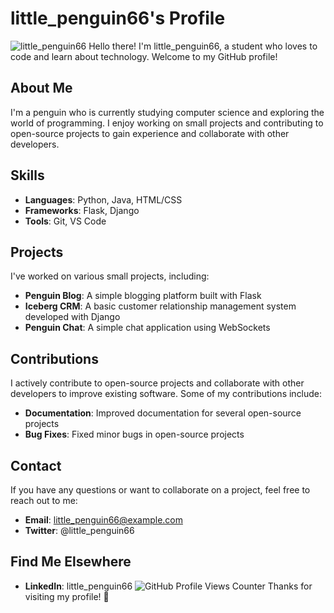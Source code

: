 
# little_penguin66's Profile
![little_penguin66](https://octodex.github.com/images/puffin.png)
Hello there! I'm little_penguin66, a student who loves to code and learn about technology. Welcome to my GitHub profile!
## About Me
I'm a penguin who is currently studying computer science and exploring the world of programming. I enjoy working on small projects and contributing to open-source projects to gain experience and collaborate with other developers.
## Skills
- **Languages**: Python, Java, HTML/CSS
- **Frameworks**: Flask, Django
- **Tools**: Git, VS Code
## Projects
I've worked on various small projects, including:
- **Penguin Blog**: A simple blogging platform built with Flask
- **Iceberg CRM**: A basic customer relationship management system developed with Django
- **Penguin Chat**: A simple chat application using WebSockets
## Contributions
I actively contribute to open-source projects and collaborate with other developers to improve existing software. Some of my contributions include:
- **Documentation**: Improved documentation for several open-source projects
- **Bug Fixes**: Fixed minor bugs in open-source projects
## Contact
If you have any questions or want to collaborate on a project, feel free to reach out to me:
- **Email**: little_penguin66@example.com
- **Twitter**: @little_penguin66
## Find Me Elsewhere
- **LinkedIn**: little_penguin66
![GitHub Profile Views Counter](https://komarev.com/ghpvc/?username=littlepenguin66&color=blue&style=flat)
Thanks for visiting my profile! 🐧

<!--
**littlepenguin66/littlepenguin66** is a ✨ _special_ ✨ repository because its `README.md` (this file) appears on your GitHub profile.

Here are some ideas to get you started:

- 🔭 I’m currently working on ...
- 🌱 I’m currently learning ...
- 👯 I’m looking to collaborate on ...
- 🤔 I’m looking for help with ...
- 💬 Ask me about ...
- 📫 How to reach me: ...
- 😄 Pronouns: ...
- ⚡ Fun fact: ...
-->
